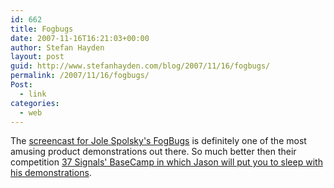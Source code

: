 ```yaml
---
id: 662
title: Fogbugs
date: 2007-11-16T16:21:03+00:00
author: Stefan Hayden
layout: post
guid: http://www.stefanhayden.com/blog/2007/11/16/fogbugs/
permalink: /2007/11/16/fogbugs/
Post:
  - link
categories:
  - web
---
```

The <a href="http://media.fogcreek.com/fogcreek.com/FogBugz/60movie/60movie.html">screencast for Jole Spolsky's FogBugs</a> is definitely one of the most amusing product demonstrations out there. So much better then their competition <a href="http://www.basecamphq.com/demos/dashboard/">37 Signals' BaseCamp in which Jason will put you to sleep with his demonstrations</a>.
